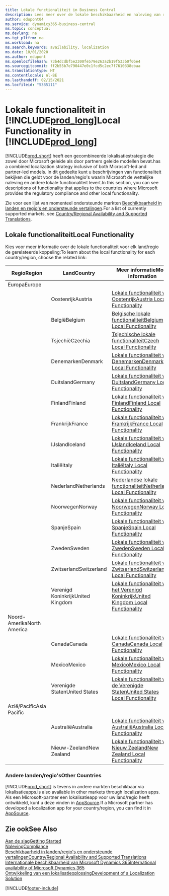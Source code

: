 ```yaml
---
title: Lokale functionaliteit in Business Central
description: Lees meer over de lokale beschikbaarheid en naleving van regelgeving van Business Central voor de landen/regio's waar Microsoft de lokale functionaliteit biedt.
author: edupont04
ms.service: dynamics365-business-central
ms.topic: conceptual
ms.devlang: na
ms.tgt_pltfrm: na
ms.workload: na
ms.search.keywords: availability, localization
ms.date: 10/01/2020
ms.author: edupont
ms.openlocfilehash: 73b4dcdbf5e2300fe579e263a2b19f533b0f0be4
ms.sourcegitcommit: ff2b55b7e790447e0c1fcd5c2ec7f7610338ebaa
ms.translationtype: HT
ms.contentlocale: nl-BE
ms.lasthandoff: 02/15/2021
ms.locfileid: "5385111"
---
```

# <a name="local-functionality-in-prod_long"></a><span data-ttu-id="d7d89-103">Lokale functionaliteit in [!INCLUDE[prod_long](includes/prod_long.md)]</span><span class="sxs-lookup"><span data-stu-id="d7d89-103">Local Functionality in [!INCLUDE[prod_long](includes/prod_long.md)]</span></span>

[!INCLUDE[prod_short](includes/prod_short.md)] <span data-ttu-id="d7d89-104">heeft een gecombineerde lokalisatiestrategie die zowel door Microsoft geleide als door partners geleide modellen bevat.</span><span class="sxs-lookup"><span data-stu-id="d7d89-104">has a combined localization strategy inclusive of both Microsoft-led and partner-led models.</span></span> <span data-ttu-id="d7d89-105">In dit gedeelte kunt u beschrijvingen van functionaliteit bekijken die geldt voor de landen/regio's waarin Microsoft de wettelijke naleving en andere lokale functionaliteit levert.</span><span class="sxs-lookup"><span data-stu-id="d7d89-105">In this section, you can see descriptions of functionality that applies to the countries where Microsoft provides the regulatory compliance and other local functionality.</span></span>  

<span data-ttu-id="d7d89-106">Zie voor een lijst van momenteel ondersteunde markten [Beschikbaarheid in landen en regio's en ondersteunde vertalingen](/dynamics365/business-central/dev-itpro/compliance/apptest-countries-and-translations?toc=/dynamics365/business-central/toc.json).</span><span class="sxs-lookup"><span data-stu-id="d7d89-106">For a list of currently supported markets, see [Country/Regional Availability and Supported Translations](/dynamics365/business-central/dev-itpro/compliance/apptest-countries-and-translations?toc=/dynamics365/business-central/toc.json).</span></span>  

## <a name="local-functionality"></a><span data-ttu-id="d7d89-107">Lokale functionaliteit</span><span class="sxs-lookup"><span data-stu-id="d7d89-107">Local Functionality</span></span>

<span data-ttu-id="d7d89-108">Kies voor meer informatie over de lokale functionaliteit voor elk land/regio de gerelateerde koppeling:</span><span class="sxs-lookup"><span data-stu-id="d7d89-108">To learn about the local functionality for each country/region, choose the related link:</span></span>

| <span data-ttu-id="d7d89-109">Regio</span><span class="sxs-lookup"><span data-stu-id="d7d89-109">Region</span></span> | <span data-ttu-id="d7d89-110">Land</span><span class="sxs-lookup"><span data-stu-id="d7d89-110">Country</span></span> | <span data-ttu-id="d7d89-111">Meer informatie</span><span class="sxs-lookup"><span data-stu-id="d7d89-111">More information</span></span> |
| --- | --- |--- |
| <span data-ttu-id="d7d89-112">Europa</span><span class="sxs-lookup"><span data-stu-id="d7d89-112">Europe</span></span> |  | |
|        | <span data-ttu-id="d7d89-113">Oostenrijk</span><span class="sxs-lookup"><span data-stu-id="d7d89-113">Austria</span></span> | [<span data-ttu-id="d7d89-114">Lokale functionaliteit voor Oostenrijk</span><span class="sxs-lookup"><span data-stu-id="d7d89-114">Austria Local Functionality</span></span>](localfunctionality/austria/austria-local-functionality.md) |
|        | <span data-ttu-id="d7d89-115">België</span><span class="sxs-lookup"><span data-stu-id="d7d89-115">Belgium</span></span> | [<span data-ttu-id="d7d89-116">Belgische lokale functionaliteit</span><span class="sxs-lookup"><span data-stu-id="d7d89-116">Belgium Local Functionality</span></span>](localfunctionality/belgium/belgium-local-functionality.md) |
|        | <span data-ttu-id="d7d89-117">Tsjechië</span><span class="sxs-lookup"><span data-stu-id="d7d89-117">Czechia</span></span> | [<span data-ttu-id="d7d89-118">Tsjechische lokale functionaliteit</span><span class="sxs-lookup"><span data-stu-id="d7d89-118">Czech Local Functionality</span></span>](localfunctionality/czech/czech-local-functionality.md) |
|        | <span data-ttu-id="d7d89-119">Denemarken</span><span class="sxs-lookup"><span data-stu-id="d7d89-119">Denmark</span></span> | [<span data-ttu-id="d7d89-120">Lokale functionaliteit voor Denemarken</span><span class="sxs-lookup"><span data-stu-id="d7d89-120">Denmark Local Functionality</span></span>](localfunctionality/denmark/denmark-local-functionality.md) |
|        | <span data-ttu-id="d7d89-121">Duitsland</span><span class="sxs-lookup"><span data-stu-id="d7d89-121">Germany</span></span> | [<span data-ttu-id="d7d89-122">Lokale functionaliteit voor Duitsland</span><span class="sxs-lookup"><span data-stu-id="d7d89-122">Germany Local Functionality</span></span>](localfunctionality/germany/germany-local-functionality.md) |
|        | <span data-ttu-id="d7d89-123">Finland</span><span class="sxs-lookup"><span data-stu-id="d7d89-123">Finland</span></span> | [<span data-ttu-id="d7d89-124">Lokale functionaliteit voor Finland</span><span class="sxs-lookup"><span data-stu-id="d7d89-124">Finland Local Functionality</span></span>](localfunctionality/finland/finland-local-functionality.md) |
|        | <span data-ttu-id="d7d89-125">Frankrijk</span><span class="sxs-lookup"><span data-stu-id="d7d89-125">France</span></span> | [<span data-ttu-id="d7d89-126">Lokale functionaliteit voor Frankrijk</span><span class="sxs-lookup"><span data-stu-id="d7d89-126">France Local Functionality</span></span>](localfunctionality/france/france-local-functionality.md) |
|        | <span data-ttu-id="d7d89-127">IJsland</span><span class="sxs-lookup"><span data-stu-id="d7d89-127">Iceland</span></span> | [<span data-ttu-id="d7d89-128">Lokale functionaliteit voor IJsland</span><span class="sxs-lookup"><span data-stu-id="d7d89-128">Iceland Local Functionality</span></span>](localfunctionality/iceland/iceland-local-functionality.md) |
|        | <span data-ttu-id="d7d89-129">Italië</span><span class="sxs-lookup"><span data-stu-id="d7d89-129">Italy</span></span> | [<span data-ttu-id="d7d89-130">Lokale functionaliteit voor Italië</span><span class="sxs-lookup"><span data-stu-id="d7d89-130">Italy Local Functionality</span></span>](localfunctionality/italy/italy-local-functionality.md) |
|        | <span data-ttu-id="d7d89-131">Nederland</span><span class="sxs-lookup"><span data-stu-id="d7d89-131">Netherlands</span></span> | [<span data-ttu-id="d7d89-132">Nederlandse lokale functionaliteit</span><span class="sxs-lookup"><span data-stu-id="d7d89-132">Netherlands Local Functionality</span></span>](localfunctionality/netherlands/netherlands-local-functionality.md) |
|        | <span data-ttu-id="d7d89-133">Noorwegen</span><span class="sxs-lookup"><span data-stu-id="d7d89-133">Norway</span></span> | [<span data-ttu-id="d7d89-134">Lokale functionaliteit voor Noorwegen</span><span class="sxs-lookup"><span data-stu-id="d7d89-134">Norway Local Functionality</span></span>](localfunctionality/norway/norway-local-functionality.md) |
|        | <span data-ttu-id="d7d89-135">Spanje</span><span class="sxs-lookup"><span data-stu-id="d7d89-135">Spain</span></span> | [<span data-ttu-id="d7d89-136">Lokale functionaliteit voor Spanje</span><span class="sxs-lookup"><span data-stu-id="d7d89-136">Spain Local Functionality</span></span>](localfunctionality/spain/spain-local-functionality.md) |
|        | <span data-ttu-id="d7d89-137">Zweden</span><span class="sxs-lookup"><span data-stu-id="d7d89-137">Sweden</span></span> | [<span data-ttu-id="d7d89-138">Lokale functionaliteit voor Zweden</span><span class="sxs-lookup"><span data-stu-id="d7d89-138">Sweden Local Functionality</span></span>](localfunctionality/sweden/sweden-local-functionality.md) |
|        | <span data-ttu-id="d7d89-139">Zwitserland</span><span class="sxs-lookup"><span data-stu-id="d7d89-139">Switzerland</span></span> | [<span data-ttu-id="d7d89-140">Lokale functionaliteit voor Zwitserland</span><span class="sxs-lookup"><span data-stu-id="d7d89-140">Switzerland Local Functionality</span></span>](localfunctionality/switzerland/switzerland-local-functionality.md) |
|        | <span data-ttu-id="d7d89-141">Verenigd Koninkrijk</span><span class="sxs-lookup"><span data-stu-id="d7d89-141">United Kingdom</span></span> | [<span data-ttu-id="d7d89-142">Lokale functionaliteit voor het Verenigd Koninkrijk</span><span class="sxs-lookup"><span data-stu-id="d7d89-142">United Kingdom Local Functionality</span></span>](localfunctionality/unitedkingdom/united-kingdom-local-functionality.md) |
| <span data-ttu-id="d7d89-143">Noord-Amerika</span><span class="sxs-lookup"><span data-stu-id="d7d89-143">North America</span></span> |       |  |
|        | <span data-ttu-id="d7d89-144">Canada</span><span class="sxs-lookup"><span data-stu-id="d7d89-144">Canada</span></span>|[<span data-ttu-id="d7d89-145">Lokale functionaliteit voor Canada</span><span class="sxs-lookup"><span data-stu-id="d7d89-145">Canada Local Functionality</span></span>](localfunctionality/canada/canada-local-functionality.md) |
|        | <span data-ttu-id="d7d89-146">Mexico</span><span class="sxs-lookup"><span data-stu-id="d7d89-146">Mexico</span></span> | [<span data-ttu-id="d7d89-147">Lokale functionaliteit voor Mexico</span><span class="sxs-lookup"><span data-stu-id="d7d89-147">Mexico Local Functionality</span></span>](localfunctionality/mexico/mexico-local-functionality.md) |
|        | <span data-ttu-id="d7d89-148">Verenigde Staten</span><span class="sxs-lookup"><span data-stu-id="d7d89-148">United States</span></span>|[<span data-ttu-id="d7d89-149">Lokale functionaliteit voor de Verenigde Staten</span><span class="sxs-lookup"><span data-stu-id="d7d89-149">United States Local Functionality</span></span>](localfunctionality/unitedstates/united-states-local-functionality.md) |
| <span data-ttu-id="d7d89-150">Azië/Pacific</span><span class="sxs-lookup"><span data-stu-id="d7d89-150">Asia Pacific</span></span> |       |  |
|        | <span data-ttu-id="d7d89-151">Australië</span><span class="sxs-lookup"><span data-stu-id="d7d89-151">Australia</span></span> | [<span data-ttu-id="d7d89-152">Lokale functionaliteit voor Australië</span><span class="sxs-lookup"><span data-stu-id="d7d89-152">Australia Local Functionality</span></span>](localfunctionality/australia/australia-local-functionality.md) |
|        | <span data-ttu-id="d7d89-153">Nieuw-Zeeland</span><span class="sxs-lookup"><span data-stu-id="d7d89-153">New Zealand</span></span> | [<span data-ttu-id="d7d89-154">Lokale functionaliteit voor Nieuw Zeeland</span><span class="sxs-lookup"><span data-stu-id="d7d89-154">New Zealand Local Functionality</span></span>](localfunctionality/newzealand/new-zealand-local-functionality.md) |

### <a name="other-countries"></a><span data-ttu-id="d7d89-155">Andere landen/regio's</span><span class="sxs-lookup"><span data-stu-id="d7d89-155">Other Countries</span></span>

[!INCLUDE[prod_short](includes/prod_short.md)] <span data-ttu-id="d7d89-156">is tevens in andere markten beschikbaar via lokalisatieapps.</span><span class="sxs-lookup"><span data-stu-id="d7d89-156">is also available in other markets through localization apps.</span></span> <span data-ttu-id="d7d89-157">Als een Microsoft-partner een lokalisatieapp voor uw land/regio heeft ontwikkeld, kunt u deze vinden in [AppSource](https://go.microsoft.com/fwlink/?linkid=2081646).</span><span class="sxs-lookup"><span data-stu-id="d7d89-157">If a Microsoft partner has developed a localization app for your country/region, you can find it in [AppSource](https://go.microsoft.com/fwlink/?linkid=2081646).</span></span>

## <a name="see-also"></a><span data-ttu-id="d7d89-158">Zie ook</span><span class="sxs-lookup"><span data-stu-id="d7d89-158">See Also</span></span>

[<span data-ttu-id="d7d89-159">Aan de slag</span><span class="sxs-lookup"><span data-stu-id="d7d89-159">Getting Started</span></span>](product-get-started.md)  
[<span data-ttu-id="d7d89-160">Naleving</span><span class="sxs-lookup"><span data-stu-id="d7d89-160">Compliance</span></span>](compliance/compliance-overview.md)  
[<span data-ttu-id="d7d89-161">Beschikbaarheid in landen/regio's en ondersteunde vertalingen</span><span class="sxs-lookup"><span data-stu-id="d7d89-161">Country/Regional Availability and Supported Translations</span></span>](/dynamics365/business-central/dev-itpro/compliance/apptest-countries-and-translations?toc=/dynamics365/business-central/toc.json)  
[<span data-ttu-id="d7d89-162">Internationale beschikbaarheid van Microsoft Dynamics 365</span><span class="sxs-lookup"><span data-stu-id="d7d89-162">International availability of Microsoft Dynamics 365</span></span>](/dynamics365/get-started/availability)  
[<span data-ttu-id="d7d89-163">Ontwikkeling van een lokalisatieoplossing</span><span class="sxs-lookup"><span data-stu-id="d7d89-163">Development of a Localization Solution</span></span>](/dynamics365/business-central/dev-itpro/developer/readiness/readiness-develop-localization)  


[!INCLUDE[footer-include](includes/footer-banner.md)]